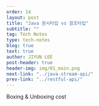 ```yaml
---
order: 14
layout: post
title: "Java 원시타입 vs 참조타입"
subtitle: ""
tag: Tech Notes
type: tech-notes
blog: true
text: true
author: JIYUN LEE
post-header: true
header-img: img/01_main.png
next-link: "../java-stream-api/"
prev-link: "../restful-api/"
---
```


Boxing & Unboxing cost